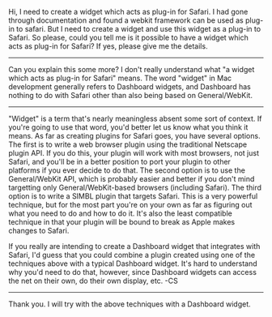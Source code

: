 Hi,
   I need to create a widget which acts as plug-in for Safari. I had gone through documentation and found a webkit framework can be used as plug-in to safari. But I need to create a widget and use this widget as a plug-in to Safari. So please, could you tell me is it possible to have a widget which acts as plug-in for Safari? If yes, please give me the details.


----

Can you explain this some more? I don't really understand what "a widget which acts as plug-in for Safari" means. The word "widget" in Mac development generally refers to Dashboard widgets, and Dashboard has nothing to do with Safari other than also being based on General/WebKit.

----

"Widget" is a term that's nearly meaningless absent some sort of context. If you're going to use that word, you'd better let us know what you think it means. As far as creating plugins for Safari goes, you have several options. The first is to write a web browser plugin using the traditional Netscape plugin API. If you do this, your plugin will work with most browsers, not just Safari, and you'll be in a better position to port your plugin to other platforms if you ever decide to do that. The second option is to use the General/WebKit API, which is probably easier and better if you don't mind targetting only General/WebKit-based browsers (including Safari). The third option is to write a SIMBL plugin that targets Safari. This is a very powerful technique, but for the most part you're on your own as far as figuring out what you need to do and how to do it. It's also the least compatible technique in that your plugin will be bound to break as Apple makes changes to Safari.

If you really are intending to create a Dashboard widget that integrates with Safari, I'd guess that you could combine a plugin created using one of the techniques above with a typical Dashboard widget. It's hard to understand why you'd need to do that, however, since Dashboard widgets can access the net on their own, do their own display, etc. -CS


----

Thank you. I will try with the above techniques with a Dashboard widget.